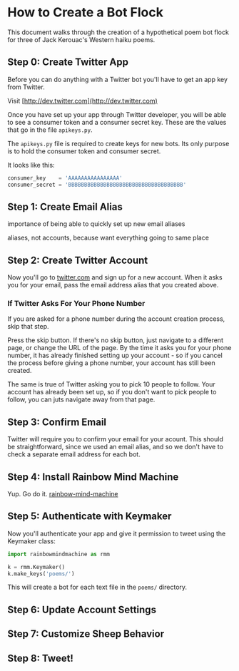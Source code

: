 # How to Create a Bot Flock

This document walks through the creation of a hypothetical
poem bot flock for three of Jack Kerouac's Western haiku 
poems.

## Step 0: Create Twitter App 

Before you can do anything with a Twitter bot 
you'll have to get an app key from Twitter.

Visit [http://dev.twitter.com](http://dev.twitter.com)

Once you have set up your app through
Twitter developer, you will be able to
see a consumer token and a consumer 
secret key. These are the values 
that go in the file ```apikeys.py```.

The ```apikeys.py``` file is required
to create keys for new bots. Its only
purpose is to hold the consumer token
and consumer secret.

It looks like this:

```python
consumer_key    = 'AAAAAAAAAAAAAAAA'
consumer_secret = 'BBBBBBBBBBBBBBBBBBBBBBBBBBBBBBBBBBBB'
```

## Step 1: Create Email Alias 

importance of being able to quickly set up new email aliases

aliases, not accounts, because want everything going to same place

## Step 2: Create Twitter Account

Now you'll go to [twitter.com](http://twitter.com) and sign up for a new account.
When it asks you for your email, pass the email address alias that you created above.

### If Twitter Asks For Your Phone Number

If you are asked for a phone number during the account creation process, skip that step.

Press the skip button. If there's no skip button,
just navigate to a different page, or change the URL of the page. By the time 
it asks you for your phone number, it has already finished setting up your account - 
so if you cancel the process before giving a phone number, your account has still 
been created.

The same is true of Twitter asking you to pick 10 people to follow. Your account
has already been set up, so if you don't want to pick people to follow,
you can juts navigate away from that page.

## Step 3: Confirm Email

Twitter will require you to confirm your email for your acount. This should be 
straightforward, since we used an email alias, and so we don't have to check
a separate email address for each bot.

## Step 4: Install Rainbow Mind Machine

Yup. Go do it. [rainbow-mind-machine](https://github.com/charlesreid1/rainbow-mind-machine)

## Step 5: Authenticate with Keymaker

Now you'll authenticate your app and give it permission to tweet using the Keymaker class:

```python
import rainbowmindmachine as rmm

k = rmm.Keymaker()
k.make_keys('poems/')
```

This will create a bot for each text file in the ```poems/``` directory.

## Step 6: Update Account Settings

## Step 7: Customize Sheep Behavior

## Step 8: Tweet!
